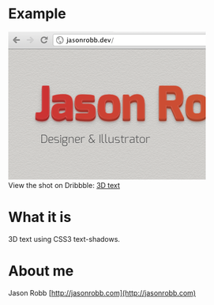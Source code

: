 # Example
![Example](https://github.com/jasonrobb/3D-text/blob/master/example.png?raw=true)  
View the shot on Dribbble: [3D text](http://dribbble.com/shots/501048-3-D-text)

# What it is
3D text using CSS3 text-shadows.

# About me
Jason Robb [http://jasonrobb.com](http://jasonrobb.com)  

